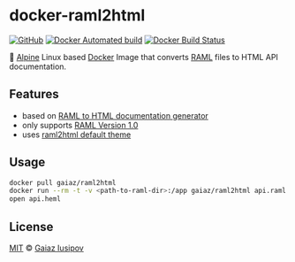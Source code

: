 # docker-raml2html

[![GitHub](https://img.shields.io/github/license/gaiaz-iusipov/docker-raml2html.svg)](https://github.com/gaiaz-iusipov/docker-raml2html#license)
[![Docker Automated build](https://img.shields.io/docker/automated/gaiaz/raml2html.svg)](https://cloud.docker.com/repository/docker/gaiaz/raml2html)
[![Docker Build Status](https://img.shields.io/docker/build/gaiaz/raml2html.svg)](https://cloud.docker.com/repository/docker/gaiaz/raml2html)

:whale: [Alpine](https://alpinelinux.org/) Linux based [Docker](https://www.docker.com/) Image that converts [RAML](https://raml.org/) files to HTML API documentation.

## Features

- based on [RAML to HTML documentation generator](https://www.npmjs.com/package/raml2html)
- only supports [RAML Version 1.0](https://github.com/raml-org/raml-spec/blob/master/versions/raml-10/raml-10.md)
- uses [raml2html default theme](https://www.npmjs.com/package/raml2html-default-theme) 

## Usage

```bash
docker pull gaiaz/raml2html
docker run --rm -t -v <path-to-raml-dir>:/app gaiaz/raml2html api.raml > api.html
open api.heml
```

## License

[MIT](http://opensource.org/licenses/MIT) © [Gaiaz Iusipov](https://github.com/gaiaz-iusipov)
